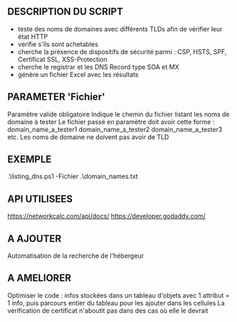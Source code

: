 ## DESCRIPTION DU SCRIPT
- teste des noms de domaines avec différents TLDs afin de vérifier leur état HTTP
- verifie s'ils sont achetables
- cherche la présence de dispositifs de sécurité parmi : CSP, HSTS, SPF, Certificat SSL, XSS-Protection
- cherche le registrar et les DNS Record type SOA et MX
- génère un fichier Excel avec les résultats

## PARAMETER 'Fichier'
Paramètre valide obligatoire
Indique le chemin du fichier listant les noms de domaine à tester
Le fichier passé en paramètre doit avoir cette forme :
  domain_name_a_tester1
  domain_name_a_tester2
  domain_name_a_tester3
  etc.
Les noms de domaine ne doivent pas avoir de TLD

## EXEMPLE
.\listing_dns.ps1 -Fichier .\domain_names.txt

## API UTILISEES
https://networkcalc.com/api/docs/
https://developer.godaddy.com/

## A AJOUTER
Automatisation de la recherche de l'hébergeur

## A AMELIORER
Optimiser le code : infos stockées dans un tableau d'objets avec 1 attribut = 1 info, puis parcours entier du tableau pour les ajouter dans les cellules
La verification de certificat n'aboutit pas dans des cas où elle le devrait
